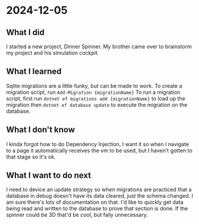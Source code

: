 # 2024-12-05

## What I did

I started a new project, Dinner Spinner.
My brother came over to brainstorm my project and his simulation cockpit.

## What I learned

Sqlite migrations are a little funky, but can be made to work.
To create a migration script, run ```Add-Migration {migrationName}```
To run a migration script, first run ```dotnet ef migrations add {migrationName}``` to load up the migration then ```dotnet ef database update``` to execute the migration on the database.

## What I don't know

I kinda forgot how to do Dependency Injection, I want it so when I navigate to a page it automatically receives the vm to be used, but I haven't gotten to that stage so it's ok.

## What I want to do next

I need to device an update strategy so when migrations are practiced that a database in debug doesn't have its data cleared, just the schema changed. I am sure there's lots of documentation on that.
I'd like to quickly get data being read and written to the database to prove that section is done.
If the spinner could be 3D that'd be cool, but faily unnecessary.
